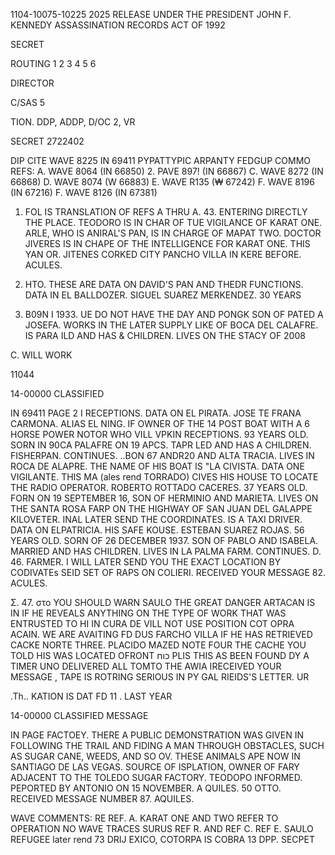 1104-10075-10225
2025 RELEASE UNDER THE PRESIDENT JOHN F. KENNEDY ASSASSINATION RECORDS ACT OF 1992

SECRET

ROUTING
1
2
3
4
5
6

DIRECTOR

C/SAS 5

TION. DDP, ADDP, D/OC 2, VR

SECRET 2722402

DIP CITE WAVE 8225
IN 69411
PYPATTYPIC ARPANTY FEDGUP COMMO
REFS: A. WAVE 8064 (IN 66850)
2. PAVE 897! (IN 66867)
C. WAVE 8272 (IN 66868)
D. WAVE 8074 (W 66883)
E. WAVE R135 (₩ 67242)
F. WAVE 8196 (IN 67216)
F. WAVE 8126 (IN 67381)

1. FOL IS TRANSLATION OF REFS A THRU
Α. 43. ENTERING DIRECTLY THE PLACE. TEODORO IS IN CHAR OF
TUE VIGILANCE OF KARAT ONE. ARLE, WHO IS ANIRAL'S PAN, IS IN CHARGE OF
MAPAT TWO. DOCTOR JIVERES IS IN CHAPE OF THE INTELLIGENCE FOR KARAT
ONE. THIS YAN OR. JITENES CORKED CITY PANCHO VILLA IN KERE BEFORE.
ACULES.

46. HTO. THESE ARE DATA ON DAVID'S PAN AND THEDR
FUNCTIONS. DATA IN EL BALLDOZER. SIGUEL SUAREZ MERKENDEZ. 30 YEARS
20. B09N I 1933. UE DO NOT HAVE THE DAY AND PONGK SON OF PATED A
JOSEFA. WORKS IN THE LATER SUPPLY LIKE OF BOCA DEL CALAFRE. IS PARA ILD
AND HAS & CHILDREN. LIVES ON THE STACY OF 2008

C. WILL WORK

11044

14-00000
CLASSIFIED

IN 69411 PAGE 2
I RECEPTIONS. DATA ON EL PIRATA. JOSE TE FRANA CARMONA. ALIAS EL
NING. IF OWNER OF THE 14 POST BOAT WITH A 6 HORSE POWER NOTOR WHO
VILL VPKIN RECEPTIONS. 93 YEARS OLD. SORN IN 90CA PALAFRE ON 19
APCS. TAPR LED AND HAS A CHILDREN. FISHERPAN. CONTINUES.
..BON 67 ANDR20 AND ALTA TRACIA. LIVES IN ROCA DE ALAPRE.
THE NAME OF HIS BOAT IS "LA CIVISTA. DATA ONE VIGILANTE. THIS MA
(ales rend TORRADO)
CIVES HIS HOUSE TO LOCATE THE RADIO OPERATOR. ROBERTO ROTTADO CACERES.
37 YEARS OLD. FORN ON 19 SEPTEMBER 16, SON OF HERMINIO AND MARIETA.
LIVES ON THE SANTA ROSA FARP ON THE HIGHWAY OF SAN JUAN DEL GALAPPE
KILOVETER. INAL LATER SEND THE COORDINATES. IS A TAXI DRIVER.
DATA ON ELPATRICIA. HIS SAFE KOUSE. ESTEBAN SUAREZ ROJAS. 56 YEARS
OLD. SORN OF 26 DECEMBER 1937. SON OF PABLO AND ISABELA. MARRIED
AND HAS CHILDREN. LIVES IN LA PALMA FARM. CONTINUES.
D. 46. FARMER. I WILL LATER SEND YOU THE EXACT LOCATION BY
CODIVATEs SEID SET OF RAPS ON COLIERI. RECEIVED YOUR MESSAGE 82.
ACULES.

Σ. 47. στο YOU SHOULD WARN SAULO THE GREAT DANGER ARTACAN
IS IN IF HE REVEALS ANYTHING ON THE TYPE OF WORK THAT WAS ENTRUSTED TO
HI IN CURA DE VILL NOT USE POSITION COT OPRA ACAIN. WE ARE AVAITING
FD DUS FARCHO VILLA IF HE HAS RETRIEVED CACKE NORTE THREE.
PLACIDO MAZED NOTE FOUR THE CACHE YOU TOLD HIS WAS LOCATED OFRONT
כוח PLIS THIS AS BEEN FOUND DY A TIMER UNO DELIVERED ALL
TOMTO THE AWIA IRECEIVED YOUR MESSAGE
, TAPE IS ROTRING SERIOUS IN PY GAL RIEIDS'S LETTER.
UR

.Th.. KATION IS DAT FD 11 . LAST YEAR

14-00000
CLASSIFIED MESSAGE

IN PAGE
FACTOEY. THERE A PUBLIC DEMONSTRATION WAS GIVEN IN FOLLOWING THE TRAIL
AND FIDING A MAN THROUGH OBSTACLES, SUCH AS SUGAR CANE, WEEDS, AND SO
OV. THESE ANIMALS APE NOW IN SANTIAGO DE LAS VEGAS. SOURCE OF
ISPLATION, OWNER OF FARY ADJACENT TO THE TOLEDO SUGAR FACTORY.
TEODOPO INFORMED. PEPORTED BY ΑΝΤΟΝΙΟ ON 15 NOVEMBER. A QUILES.
50 OTTO. RECEIVED MESSAGE NUMBER 87. AQUILES.

WAVE COMMENTS: RE REF. A. KARAT ONE AND TWO REFER TO OPERATION
NO WAVE TRACES SURUS REF R. AND REF C. REF E. SAULO REFUGEE
later rend 73 DRIJ
EXICO, COTORPA IS COBRA 13 DPP.
SECPET
